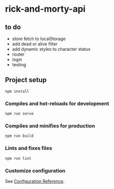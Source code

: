 # rick-and-morty-api

## to do

- store fetch to localStorage
- add dead or alive filter
- add dynamic styles to character status
- router
- login
- testing

## Project setup
```
npm install
```

### Compiles and hot-reloads for development
```
npm run serve
```

### Compiles and minifies for production
```
npm run build
```

### Lints and fixes files
```
npm run lint
```

### Customize configuration
See [Configuration Reference](https://cli.vuejs.org/config/).
